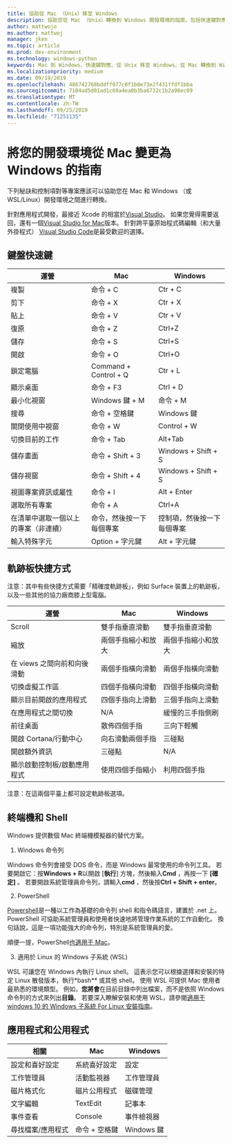 ```yaml
---
title: 協助從 Mac （Unix）移至 Windows
description: 協助您從 Mac （Unix）轉換到 Windows 開發環境的指南，包括快速鍵對應和 Mac 和 Windows 之間不同概念的簡短總覽。
author: mattwojo
ms.author: mattwoj
manager: jken
ms.topic: article
ms.prod: dev-environment
ms.technology: windows-python
keywords: Mac 到 Windows、快速鍵對應、從 Unix 移至 Windows、從 Mac 轉換到 Windows、從 MacBook 移至介面、如何將 Windows 用於 Macintosh 使用者、從 Macintosh 切換到 Windows、協助變更開發環境、Mac OS X 到 Windows、協助從 Mac 移至電腦
ms.localizationpriority: medium
ms.date: 09/19/2019
ms.openlocfilehash: 486742768bddff077c0f1b0e73e2f431ffdf1bba
ms.sourcegitcommit: 7104ad5d01ad1c69a4ea0b3ba6732c1b2a98ec09
ms.translationtype: MT
ms.contentlocale: zh-TW
ms.lasthandoff: 09/25/2019
ms.locfileid: "71251135"
---
```

# <a name="guide-for-changing-your-dev-environment-from-mac-to-windows"></a>將您的開發環境從 Mac 變更為 Windows 的指南

下列秘訣和控制項對等專案應該可以協助您在 Mac 和 Windows （或 WSL/Linux）開發環境之間進行轉換。

針對應用程式開發，最接近 Xcode 的相當於[Visual Studio](https://visualstudio.microsoft.com)。 如果您覺得需要返回，還有一個[Visual Studio for Mac](https://visualstudio.microsoft.com/vs/mac/)版本。 針對跨平臺原始程式碼編輯（和大量外掛程式） [Visual Studio Code](https://code.visualstudio.com/?wt.mc_id=DX_841432)是最受歡迎的選擇。


## <a name="keyboard-shortcuts"></a>鍵盤快速鍵

| **運營** | **Mac** | **Windows** |
|---------------|--------------------|---------------------|
| 複製 | 命令 + C | Ctr + C |
| 剪下 | 命令 + X | Ctr + X |
| 貼上 | 命令 + V | Ctr + V |
| 復原 | 命令 + Z | Ctrl+Z |
| 儲存 | 命令 + S | Ctrl+S |
| 開啟 | 命令 + O | Ctrl+O |
| 鎖定電腦 | Command + Control + Q | Ctr + L |
| 顯示桌面 | 命令 + F3 | Ctrl + D |
| 最小化視窗 | Windows 鍵 + M | 命令 + M |
| 搜尋 | 命令 + 空格鍵 | Windows 鍵 |
| 關閉使用中視窗 | 命令 + W | Control + W |
| 切換目前的工作 | 命令 + Tab | Alt+Tab |
| 儲存畫面 | 命令 + Shift + 3 | Windows + Shift + S |
| 儲存視窗 | 命令 + Shift + 4 | Windows + Shift + S |
| 視圖專案資訊或屬性 | 命令 + I | Alt + Enter |
 | 選取所有專案 | 命令 + A | Ctrl+A |
| 在清單中選取一個以上的專案（非連續） | 命令，然後按一下每個專案 | 控制項，然後按一下每個專案 |
| 輸入特殊字元 | Option + 字元鍵 | Alt + 字元鍵|

## <a name="trackpad-shortcuts"></a>軌跡板快捷方式

注意：其中有些快捷方式需要「精確度軌跡板」，例如 Surface 裝置上的軌跡板，以及一些其他的協力廠商膝上型電腦。

 **運營** | **Mac** | **Windows** |
|---------------|--------------------|---------------------|
| Scroll | 雙手指垂直滑動 | 雙手指垂直滑動 |
| 縮放 | 兩個手指縮小和放大 | 兩個手指縮小和放大 |
| 在 views 之間向前和向後滑動 | 兩個手指橫向滑動 | 兩個手指橫向滑動 |
| 切換虛擬工作區 | 四個手指橫向滑動 | 四個手指橫向滑動 |
| 顯示目前開啟的應用程式 | 四個手指向上滑動 | 三個手指向上滑動 |
| 在應用程式之間切換 | N/A | 緩慢的三手指側刷 |
| 前往桌面 | 散佈四個手指 | 三向下輕觸 |
| 開啟 Cortana/行動中心 | 向右滑動兩個手指 | 三碰點 |
| 開啟額外資訊 | 三碰點 | N/A |
|顯示啟動控制板/啟動應用程式 | 使用四個手指縮小 | 利用四個手指 |

注意：在這兩個平臺上都可設定軌跡板選項。

## <a name="terminal-and-shell"></a>終端機和 Shell

Windows 提供數個 Mac 終端機模擬器的替代方案。

1. Windows 命令列

Windows 命令列會接受 DOS 命令，而是 Windows 最常使用的命令列工具。 若要開啟它：按**Windows + R**以開啟 [**執行**] 方塊，然後輸入**Cmd** ，再按一下 **[確定]** 。 若要開啟系統管理員命令列，請輸入**cmd** ，然後按**Ctrl + Shift + enter**。 

2. PowerShell

[Powershell](https://docs.microsoft.com/powershell/scripting/overview?view=powershell-6)是一種以工作為基礎的命令列 shell 和指令碼語言，建置於 .net 上。 PowerShell 可協助系統管理員和使用者快速地將管理作業系統的工作自動化。 換句話說，這是一項功能強大的命令列，特別是系統管理員的愛。

順便一提，PowerShell[也適用于 Mac](https://docs.microsoft.com/powershell/scripting/install/installing-powershell-core-on-macos?view=powershell-6)。

3. 適用於 Linux 的 Windows 子系統 (WSL)

WSL 可讓您在 Windows 內執行 Linux shell。 這表示您可以根據選擇和安裝的特定 Linux 散發版本，執行*bash** 或其他 shell。 使用 WSL 可提供 Mac 使用者最熟悉的環境類型。 例如，**您將會**在目前目錄中列出檔案，而不是依照 Windows 命令列的方式來列出**目錄**。 若要深入瞭解安裝和使用 WSL，請參閱[適用于 windows 10 的 Windows 子系統 For Linux 安裝指南](https://docs.microsoft.com/en-us/windows/wsl/install-win10)。

## <a name="apps-and-utilities"></a>應用程式和公用程式

 **相關** | **Mac** | **Windows** |
|---------------|--------------------|---------------------|
| 設定和喜好設定 | 系統喜好設定 | 設定 |
| 工作管理員 | 活動監視器 | 工作管理員 |
| 磁片格式化 | 磁片公用程式 | 磁碟管理 |
| 文字編輯 | TextEdit | 記事本 |
| 事件查看 | Console | 事件檢視器 |
| 尋找檔案/應用程式 | 命令 + 空格鍵 | Windows 鍵 |
